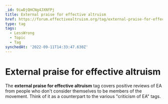```yaml
---
_id: 9iwDjQHCNg4JXNfPj
title: External praise for effective altruism
href: https://forum.effectivealtruism.org/tag/external-praise-for-effective-altruism
type: tag
tags:
  - LessWrong
  - Topic
  - Tag
synchedAt: '2022-09-11T14:33:47.630Z'
---
```

# External praise for effective altruism

The **external praise for effective altruism** tag covers positive reviews of EA from people who don't consider themselves to be members of the movement. Think of it as a counterpart to the various "criticism of EA" tags.